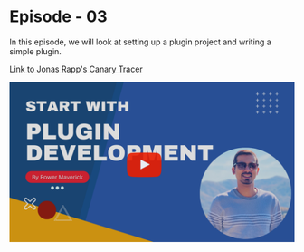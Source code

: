 # Episode - 03

In this episode, we will look at setting up a plugin project and writing a simple plugin. 

[Link to Jonas Rapp's Canary Tracer](https://github.com/rappen/RappCanary365/blob/master/Plugin/CanaryTracer.cs)

**[![VIDEO - PowerTip: Ep-04](04-GH.png)](https://youtu.be/kZwDt6zGT9A)**
